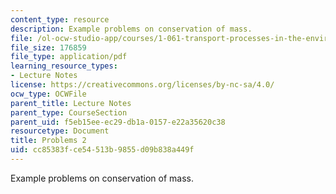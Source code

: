 ```yaml
---
content_type: resource
description: Example problems on conservation of mass.
file: /ol-ocw-studio-app/courses/1-061-transport-processes-in-the-environment-fall-2008/cc85383fce54513b9855d09b838a449f_problems2.pdf
file_size: 176859
file_type: application/pdf
learning_resource_types:
- Lecture Notes
license: https://creativecommons.org/licenses/by-nc-sa/4.0/
ocw_type: OCWFile
parent_title: Lecture Notes
parent_type: CourseSection
parent_uid: f5eb15ee-ec29-db1a-0157-e22a35620c38
resourcetype: Document
title: Problems 2
uid: cc85383f-ce54-513b-9855-d09b838a449f
---
```

Example problems on conservation of mass.